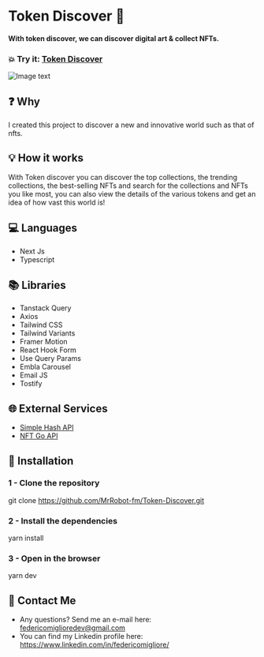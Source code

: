 # Token Discover 🚀
#### With token discover, we can discover digital art & collect NFTs.

### 💥 Try it:  [Token Discover]()


![Image text](https://github.com/MrRobot-fm/Token-Discover/assets/90281132/8bdf1e25-00d3-457b-89b6-f1702717b09d)


## ❓ Why
I created this project to discover a new and innovative world such as that of nfts.

## 💡 How it works
With Token discover you can discover the top collections, the trending collections, the best-selling NFTs and search for the collections and NFTs you like most, you can also view the details of the various tokens and get an idea of ​​how vast this world is!

## 💻 Languages
* Next Js
* Typescript
## 📚 Libraries
* Tanstack Query
* Axios
* Tailwind CSS
* Tailwind Variants
* Framer Motion
* React Hook Form
* Use Query Params
* Embla Carousel
* Email JS
* Tostify

## 🌐 External Services
* [Simple Hash API](https://docs.simplehash.com/reference/overview)
* [NFT Go API](https://docs.nftgo.io/reference/introduction)


## 💾 Installation

### 1 - Clone the repository
git clone https://github.com/MrRobot-fm/Token-Discover.git

### 2 - Install the dependencies
yarn install

### 3 - Open in the browser
yarn dev

## 📧 Contact Me
* Any questions? Send me an e-mail here: federicomiglioredev@gmail.com
* You can find my Linkedin profile here: https://www.linkedin.com/in/federicomigliore/
